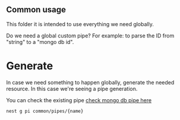 ## Common usage

This folder it is intended to use everything we need globally.

Do we need a global custom pipe? For example: to parse the ID from "string" to a "mongo db id".

# Generate
In case we need something to happen globally, generate the needed resource.
In this case we're seeing a pipe generation. 

You can check the existing pipe [check mongo db pipe here](./pipes/parse-mongo-id.pipe.ts)

```
nest g pi common/pipes/{name}
```